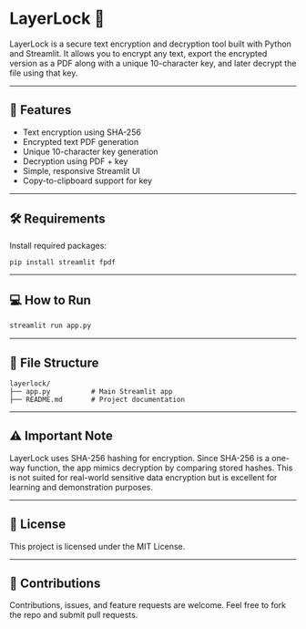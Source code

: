 # LayerLock 🔐

LayerLock is a secure text encryption and decryption tool built with Python and Streamlit. It allows you to encrypt any text, export the encrypted version as a PDF along with a unique 10-character key, and later decrypt the file using that key.

---

## 🚀 Features

-  Text encryption using SHA-256
-  Encrypted text PDF generation
-  Unique 10-character key generation
-  Decryption using PDF + key
-  Simple, responsive Streamlit UI
-  Copy-to-clipboard support for key

---

## 🛠️ Requirements

Install required packages:

```bash
pip install streamlit fpdf
```

---

## 💻 How to Run

```bash
streamlit run app.py
```

---

## 📁 File Structure

```
layerlock/
├── app.py          # Main Streamlit app
├── README.md       # Project documentation
```

---

## ⚠️ Important Note

LayerLock uses SHA-256 hashing for encryption. Since SHA-256 is a one-way function, the app mimics decryption by comparing stored hashes. This is not suited for real-world sensitive data encryption but is excellent for learning and demonstration purposes.

---

## 📄 License

This project is licensed under the MIT License.

---

## 🤝 Contributions

Contributions, issues, and feature requests are welcome. Feel free to fork the repo and submit pull requests.
